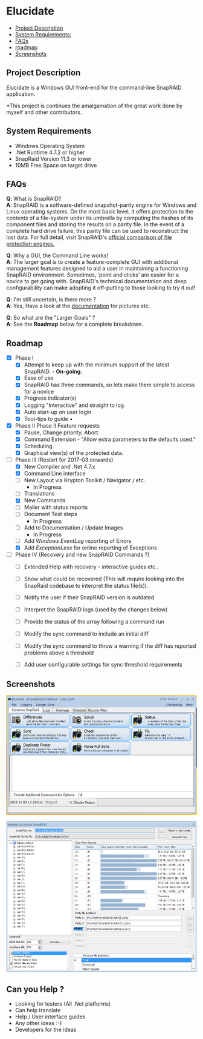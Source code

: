 # Elucidate

- [Project Description](#project-description)
- [System Requirements:](#os-requirements)
- [FAQs](#faqs)
- [roadmap](#roadmap)
- [Screenshots](#screenshots)

## Project Description

Elucidate is a Windows GUI front-end for the command-line SnapRAID application.

*This project is continues the amalgamation of the great work done by myself and other contributors.

## System Requirements

- Windows Operating System
- .Net Runtime 4.7.2 or higher
- SnapRaid Version 11.3 or lower
- 10MB Free Space on target drive

## FAQs

**Q**: What is SnapRAID?<br/>
**A**: SnapRAID is a software-defined snapshot-parity engine for Windows and Linux operating systems. On the most basic level, it offers protection to the contents of a file-system under its umbrella by computing the hashes of its component files and storing the results on a parity file. In the event of a complete hard drive failure, this parity file can be used to reconstruct the lost data. For full detail, visit SnapRAID's [official comparison of file protection engines.](http://snapraid.sourceforge.net/compare.html)

**Q**: Why a GUI, the Command Line works!<br/>
**A**: The larger goal is to create a feature-complete GUI with additional management features designed to aid a user in maintaining a functioning SnapRAID environment. Sometimes, ‘point and clicks’ are easier for a novice to get going with. SnapRAID's technical documentation and deep configurability can make adopting it off-putting to those looking to try it out!

**Q**: I'm still uncertain, is there more ?<br/>
**A**: Yes, Have a look at the [documentation](./docs/Documentation.md) for pictures etc.

**Q**: So what are the "Larger Goals" ?<br/>
**A**: See the __Roadmap__ below for a complete breakdown.

## Roadmap

- [x] Phase I
  - [x] Attempt to keep up with the minimum support of the latest SnapRAID. - __On-going.__
  - [x] Ease of use
  - [x] SnapRAID has three commands, so lets make them simple to access for a novice 
  - [x] Progress indicator(s) 
  - [x] Logging "Interactive" and straight to log. 
  - [x] Auto start-up on user login 
  - [x] Tool-tips to guide •	

- [x] Phase II Phase II Feature requests
  - [x] Pause, Change priority, Abort.
  - [x] Command Extension - "Allow extra parameters to the defaults used."
  - [x] Scheduling.
  - [x] Graphical view(s) of the protected data.

- [ ] Phase III (Restart for 2017-03 onwards)
  - [x] New Compiler and .Net 4.7.x	
  - [x] Command Line interface
  - [ ] New Layout via Krypton Toolkit / Navigator / etc. 
    - In Progress
  - [ ] Translations 
  - [x] New Commands
  - [ ] Mailer with status reports
  - [ ] Document Test steps
    - In Progress
  - [ ] Add to Documentation / Update Images
    - In Progress
  - [ ] Add _Windows EventLog_ reporting of Errors
  - [x] Add _ExceptionLess_ for online reporting of Exceptions

- [ ] Phase IV (Recovery and new SnapRAID Commands ?) 
  - [ ] Extended Help with recovery - interactive guides etc.. 
  - [ ] Show what could be recovered (This will require looking into the SnapRaid codebase to interpret the status file(s)). 
  - [ ] Notify the user if their SnapRAID version is outdated
  - [ ] Interpret the SnapRAID logs (used by the changes below)
  - [ ] Provide the status of the array following a command run
  - [ ] Modify the sync command to include an initial diff
  - [ ] Modify the sync command to throw a warning if the diff has reported problems above a threshold
  - [ ] Add user configurable settings for sync threshold requirements


## Screenshots

![Starting View](Images/starting_view.png)

![Settings Form](Images/Settings_Form.png)


## Can you Help ? 
- Looking for testers (All .Net platforms) 
- Can help translate 
- Help / User interface guides 
- Any other ideas :-) 
- Developers for the ideas 
